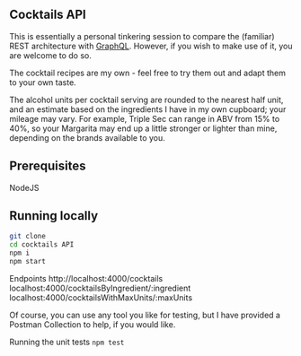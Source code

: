 ## Cocktails API

This is essentially a personal tinkering session to compare the (familiar) REST architecture with [GraphQL](https://graphql.org). However, if you wish to make use of it, you are welcome to do so.

The cocktail recipes are my own - feel free to try them out and adapt them to your own taste.

The alcohol units per cocktail serving are rounded to the nearest half unit, and an estimate based on the ingredients I have in my own cupboard; your mileage may vary. For example, Triple Sec can range in ABV from 15% to 40%, so your Margarita may end up a little stronger or lighter than mine, depending on the brands available to you.

## Prerequisites
NodeJS

## Running locally

```bash
git clone 
cd cocktails API
npm i
npm start
```
Endpoints
http://localhost:4000/cocktails
localhost:4000/cocktailsByIngredient/:ingredient
localhost:4000/cocktailsWithMaxUnits/:maxUnits

Of course, you can use any tool you like for testing, but I have provided a Postman Collection to help, if you would like.

Running the unit tests
```npm test```